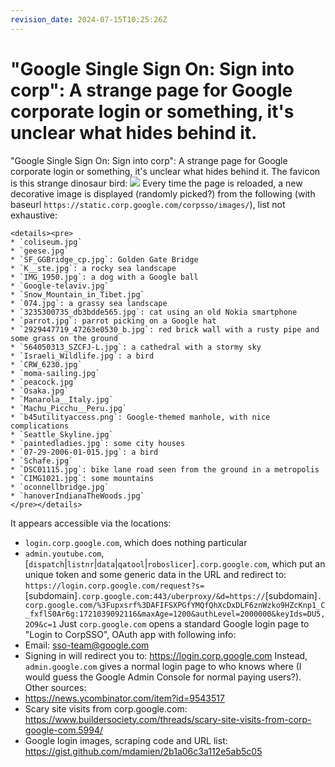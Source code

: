 ```yaml
---
revision_date: 2024-07-15T10:25:26Z
---
```

# "Google Single Sign On: Sign into corp": A strange page for Google corporate login or something, it's unclear what hides behind it.
"Google Single Sign On: Sign into corp": A strange page for Google corporate login or something, it's unclear what hides behind it.
The favicon is this strange dinosaur bird: ![](https://login.corp.google.com/c/favicon.ico)
Every time the page is reloaded, a new decorative image is displayed (randomly picked?) from the following (with baseurl `https://static.corp.google.com/corpsso/images/`), list not exhaustive:
```__html
<details><pre>
* `coliseum.jpg`
* `geese.jpg`
* `SF_GGBridge_cp.jpg`: Golden Gate Bridge
* `K__ste.jpg`: a rocky sea landscape
* `IMG_1950.jpg`: a dog with a Google ball
* `Google-telaviv.jpg`
* `Snow_Mountain_in_Tibet.jpg`
* `074.jpg`: a grassy sea landscape
* `3235300735_db3bdde565.jpg`: cat using an old Nokia smartphone
* `parrot.jpg`: parrot picking on a Google hat
* `2929447719_47263e0530_b.jpg`: red brick wall with a rusty pipe and some grass on the ground
* `564050313_SZCFJ-L.jpg`: a cathedral with a stormy sky
* `Israeli_Wildlife.jpg`: a bird
* `CRW_6230.jpg`
* `moma-sailing.jpg`
* `peacock.jpg`
* `Osaka.jpg`
* `Manarola__Italy.jpg`
* `Machu_Picchu__Peru.jpg`
* `b45utilityaccess.png`: Google-themed manhole, with nice complications
* `Seattle_Skyline.jpg`
* `paintedladies.jpg`: some city houses
* `07-29-2006-01-015.jpg`: a bird
* `Schafe.jpg`
* `DSC01115.jpg`: bike lane road seen from the ground in a metropolis
* `CIMG1021.jpg`: some mountains
* `oconnellbridge.jpg`
* `hanoverIndianaTheWoods.jpg`
</pre></details>
```
It appears accessible via the locations:
* `login.corp.google.com`, which does nothing particular
* `admin.youtube.com`, [`dispatch`|`listnr`|`data`|`qatool`|`roboslicer`]`.corp.google.com`, which put an unique token and some generic data in the URL and redirect to: `https://login.corp.google.com/request?s=`[subdomain]`.corp.google.com:443/uberproxy/&d=https://`[subdomain]`.corp.google.com/%3Fupxsrf%3DAFIFSXPGfYMQfQhXcDxDLF6znWzko9HZcKnp1_C_fxflS0Ar6g:1721039092116&maxAge=1200&authLevel=2000000&keyIds=DU5,2O9&c=1`
Just `corp.google.com` opens a standard Google login page to "Login to CorpSSO", OAuth app with following info:
* Email: sso-team@google.com
* Signing in will redirect you to: https://login.corp.google.com
Instead, `admin.google.com` gives a normal login page to who knows where (I would guess the Google Admin Console for normal paying users?).
Other sources:
* https://news.ycombinator.com/item?id=9543517
* Scary site visits from corp.google.com: https://www.buildersociety.com/threads/scary-site-visits-from-corp-google-com.5994/
* Google login images, scraping code and URL list: https://gist.github.com/mdamien/2b1a06c3a112e5ab5c05